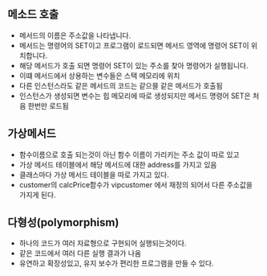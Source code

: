 ## 메소드 호출
- 메서드의 이름은 주소값을 나타냅니다.
- 메서드는 명령어의 SET이고 프로그램이 로드되면 메서드 영역에 명령어 SET이 위치합니다.
- 해당 메서드가 호출 되면 명령어 SET이 있는 주소를 찾아 명령어가 실행됩니다.
- 이떄 메서드에서 상용하는 변수들은 스택 메모리에 위치
- 다른 인스턴스라도 같은 메서드의 코드는 같으믈 같은 메서드가 호출됨
- 인스턴스가 생성되면 변수는 힙 메모리에 따로 생성되지만 메서드 명령어 SET은 처음 한번만 로드됨 

## 가상메서드
- 함수이름으로 호출 되는것이 아닌 함수 이름이 가리키는 주소 값이 따로 있고 
- 가상 메서드 테이블에서 해당 메서드에 대한 address를 가지고 있음
- 클래스마다 가상 메서드 테이블을 따로 가지고 있다.
- customer의 calcPrice함수가 vipcustomer 에서 재정의 되어서 다른 주소값을 가지게 된다.


## 다형성(polymorphism)
- 하나의 코드가 여러 자료형으로 구현되어 실행되는것이다.
- 같은 코드에서 여러 다른 실행 결과가 나옴
- 유연하고 확장성있고, 유지 보수가 편리한 프로그램을 만들 수 있다.


